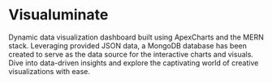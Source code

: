# Visualuminate
Dynamic data visualization dashboard built using ApexCharts and the MERN stack. Leveraging provided JSON data, a MongoDB database has been created to serve as the data source for the interactive charts and visuals. Dive into data-driven insights and explore the captivating world of creative visualizations with ease. 

